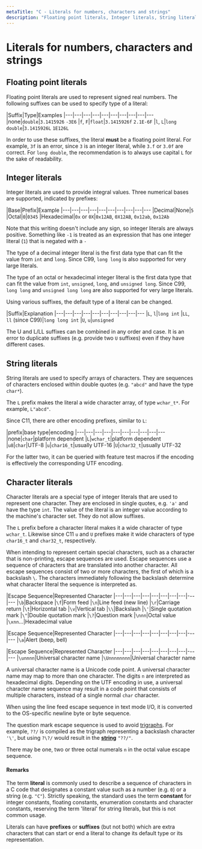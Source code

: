 ```yaml
---
metaTitle: "C - Literals for numbers, characters and strings"
description: "Floating point literals, Integer literals, String literals, Character literals"
---
```


# Literals for numbers, characters and strings




## Floating point literals


Floating point literals are used to represent signed real numbers. The following suffixes can be used to specify type of a literal:

|Suffix|Type|Examples
|---|---|---|---|---|---|---|---|---|---
|none|`double`|`3.1415926` `-3E6`
|`f`, `F`|`float`|`3.1415926f` `2.1E-6F`
|`l`, `L`|`long double`|`3.1415926L` `1E126L`

In order to use these suffixes, the literal **must** be a floating point literal. For example, `3f` is an error, since `3` is an integer literal, while `3.f` or `3.0f` are correct. For `long double`, the recommendation is to always use capital `L` for the sake of readability.



## Integer literals


Integer literals are used to provide integral values. Three numerical bases are supported, indicated by prefixes:

|Base|Prefix|Example
|---|---|---|---|---|---|---|---|---|---
|Decimal|None|`5`
|Octal|`0`|`0345`
|Hexadecimal|`0x` or `0X`|`0x12AB`, `0X12AB`, `0x12ab`, `0x12Ab`

Note that this writing doesn't include any sign, so integer literals are always positive. Something like `-1` is treated as an expression that has one integer literal (`1`) that is negated with a `-`

The type of a decimal integer literal is the first data type that can fit the value from `int` and `long`. Since C99, `long long` is also supported for very large literals.

The type of an octal or hexadecimal integer literal is the first data type that can fit the value from `int`, `unsigned`, `long`, and `unsigned long`. Since C99, `long long` and `unsigned long long` are also supported for very large literals.

Using various suffixes, the default type of a literal can be changed.

|Suffix|Explanation
|---|---|---|---|---|---|---|---|---|---
|`L`, `l`|`long int`
|`LL`, `ll` (since C99)|`long long int`
|`U`, `u`|`unsigned`

The U and L/LL suffixes can be combined in any order and case. It is an error to duplicate suffixes (e.g. provide two `U` suffixes) even if they have different cases.



## String literals


String literals are used to specify arrays of characters. They are sequences of characters enclosed within double quotes (e.g. `"abcd"` and have the type `char*`).

The `L` prefix makes the literal a wide character array, of type `wchar_t*`. For example, `L"abcd"`.

Since C11, there are other encoding prefixes, similar to `L`:

|prefix|base type|encoding
|---|---|---|---|---|---|---|---|---|---
|none|`char`|platform dependent
|`L`|`wchar_t`|platform dependent
|`u8`|`char`|UTF-8
|`u`|`char16_t`|usually UTF-16
|`U`|`char32_t`|usually UTF-32

For the latter two, it can be queried with feature test macros if the encoding is effectively the corresponding UTF encoding.



## Character literals


Character literals are a special type of integer literals that are used to represent one character. They are enclosed in single quotes, e.g. `'a'` and have the type `int`. The value of the literal is an integer value according to the machine's character set. They do not allow suffixes.

The `L` prefix before a character literal makes it a wide character of type `wchar_t`. Likewise since C11 `u` and `U` prefixes make it wide characters of type `char16_t` and `char32_t`, respectively.

When intending to represent certain special characters, such as a character that is non-printing, escape sequences are used. Escape sequences use a sequence of characters that are translated into another character. All escape sequences consist of two or more characters, the first of which is a backslash `\`. The characters immediately following the backslash determine what character literal the sequence is interpreted as.

|Escape Sequence|Represented Character
|---|---|---|---|---|---|---|---|---|---
|`\b`|Backspace
|`\f`|Form feed
|`\n`|Line feed (new line)
|`\r`|Carriage return
|`\t`|Horizontal tab
|`\v`|Vertical tab
|`\\`|Backslash
|`\'`|Single quotation mark
|`\"`|Double quotation mark
|`\?`|Question mark
|`\nnn`|Octal value
|`\xnn`...|Hexadecimal value

|Escape Sequence|Represented Character
|---|---|---|---|---|---|---|---|---|---
|`\a`|Alert (beep, bell)

|Escape Sequence|Represented Character
|---|---|---|---|---|---|---|---|---|---
|`\unnnn`|Universal character name
|`\Unnnnnnnn`|Universal character name

A universal character name is a Unicode code point. A universal character name may map to more than one character. The digits `n` are interpreted as hexadecimal digits. Depending on the UTF encoding in use, a universal character name sequence may result in a code point that consists of multiple characters, instead of a single normal `char` character.

When using the line feed escape sequence in text mode I/O, it is converted to the OS-specific newline byte or byte sequence.

The question mark escape sequence is used to avoid [trigraphs](http://stackoverflow.com/documentation/c/7111/multi-character-character-sequence/23858/trigraphs#t=201701231206445520346). For example, `??/` is compiled as the trigraph representing a backslash character `'\'`, but using `?\?/` would result in the **[string](http://stackoverflow.com/documentation/c/1990/strings#t=201701231207186587708)** `"??/"`.

There may be  one, two or three octal numerals `n` in the octal value escape sequence.



#### Remarks


The term **literal** is commonly used to describe a sequence of characters in a C code that designates a constant value such as a number (e.g. `0`) or a string (e.g. `"C"`).  Strictly speaking, the standard uses the term **constant** for integer constants, floating constants, enumeration constants and character constants, reserving the term 'literal' for string literals, but this is not common usage.

Literals can have **prefixes** or **suffixes** (but not both) which are extra characters that can start or end a literal to change its default type or its representation.

